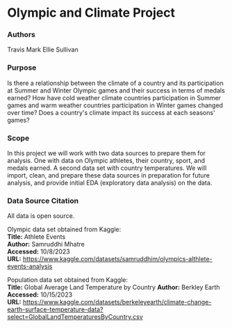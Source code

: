 # Olympic and Climate Project

### Authors

Travis Mark
Ellie Sullivan

### Purpose

Is there a relationship between the climate of a country and its participation at Summer and Winter Olympic games and their success in terms of medals earned? How have cold weather climate countries participation in Summer games and warm weather countries participation in Winter games changed over time? Does a country's climate impact its success at each seasons' games?

### Scope

In this project we will work with two data sources to prepare them for analysis. 
One with data on Olympic athletes, their country, sport, and medals earned. A second data set with country temperatures.
We will import, clean, and prepare these data sources in preparation for future analysis, and provide initial EDA (exploratory data analysis) on the data.

### Data Source Citation  

All data is open source.

Olympic data set obtained from Kaggle:  
**Title:** Athlete Events  
**Author:** Samruddhi Mhatre  
**Accessed:** 10/8/2023  
**URL:** https://www.kaggle.com/datasets/samruddhim/olympics-althlete-events-analysis  

Population data set obtained from Kaggle:  
**Title:** Global Average Land Temperature by Country 
**Author:** Berkley Earth  
**Accessed:** 10/15/2023  
**URL:** https://www.kaggle.com/datasets/berkeleyearth/climate-change-earth-surface-temperature-data?select=GlobalLandTemperaturesByCountry.csv   
